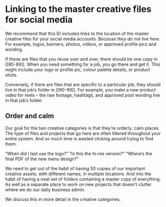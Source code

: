 # Linking to the master creative files for social media

We recommend that this ID includes links to the location of the master creative files for your social media accounts. _Because they do not live here_. For example, logos, banners, photos, videos, or approved profile pics and wording.

If these are files that you reuse over and over, there should be one copy in [[80-89]]. When you need something for a job, you go there and get it. This might include your logo or profile pic, colour palette details, or product shots.

Conversely, if there are files that are specific to a particular job, they should live in that job’s folder in [[90-99]]. For example, you make a new product video for reels – the raw footage, hashtags, and approved post wording live in that job’s folder.

## Order and calm

Our goal for the two creative categories is that they’re orderly, calm places. The type of files and projects that go here are often littered throughout your entire system. And so much time is wasted clicking around trying to find them.

“When did I last use the logo?” “Is this the hi-res version?” “Where’s the final PDF of the new menu design?”

We need to get out of the habit of having 50 copies of our important creative assets, with different names, in multiple locations. And into the habit of having a neat set of folders containing a master copy of everything. As well as a separate place to work on new projects that doesn’t clutter where we do our daily business admin.

We discuss this in more detail in the creative categories.
